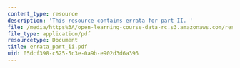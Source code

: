 ```yaml
---
content_type: resource
description: 'This resource contains errata for part II. '
file: /media/https%3A/open-learning-course-data-rc.s3.amazonaws.com/res-6-004-principles-of-computer-system-design-an-introduction-spring-2009/05dcf398c5255c3e0a9be902d3d6a396_errata_part_ii.pdf
file_type: application/pdf
resourcetype: Document
title: errata_part_ii.pdf
uid: 05dcf398-c525-5c3e-0a9b-e902d3d6a396
---
```

